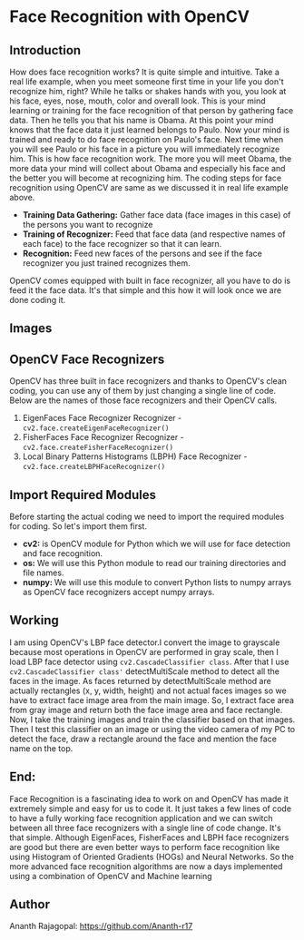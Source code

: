 # Face Recognition with OpenCV
## Introduction
How does face recognition works? It is quite simple and intuitive. Take a real life example, when you meet someone first time in your life you don't recognize him, right? While he talks or shakes hands with you, you look at his face, eyes, nose, mouth, color and overall look. This is your mind learning or training for the face recognition of that person by gathering face data. Then he tells you that his name is Obama. At this point your mind knows that the face data it just learned belongs to Paulo. Now your mind is trained and ready to do face recognition on Paulo's face. Next time when you will see Paulo or his face in a picture you will immediately recognize him. This is how face recognition work. The more you will meet Obama, the more data your mind will collect about Obama and especially his face and the better you will become at recognizing him.
The coding steps for face recognition using OpenCV are same as we discussed it in real life example above.
- <b>Training Data Gathering:</b> Gather face data (face images in this case) of the persons you want to recognize
- <b>Training of Recognizer:</b> Feed that face data (and respective names of each face) to the face recognizer so that it can learn.
- <b>Recognition:</b> Feed new faces of the persons and see if the face recognizer you just trained recognizes them.

OpenCV comes equipped with built in face recognizer, all you have to do is feed it the face data. It's that simple and this how it will look once we are done coding it.

## Images

## OpenCV Face Recognizers

OpenCV has three built in face recognizers and thanks to OpenCV's clean coding, you can use any of them by just changing a single line of code. Below are the names of those face recognizers and their OpenCV calls.

1. EigenFaces Face Recognizer Recognizer - `cv2.face.createEigenFaceRecognizer()`
2. FisherFaces Face Recognizer Recognizer - `cv2.face.createFisherFaceRecognizer()`
3. Local Binary Patterns Histograms (LBPH) Face Recognizer - `cv2.face.createLBPHFaceRecognizer()`

## Import Required Modules
Before starting the actual coding we need to import the required modules for coding. So let's import them first.

- <b>cv2:</b> is OpenCV module for Python which we will use for face detection and face recognition.
- <b>os:</b> We will use this Python module to read our training directories and file names.
- <b>numpy: </b>We will use this module to convert Python lists to numpy arrays as OpenCV face recognizers accept numpy arrays.

## Working
I am using OpenCV's LBP face detector.I convert the image to grayscale because most operations in OpenCV are performed in gray scale, then I load LBP face detector using  `cv2.CascadeClassifier class`. After that I use `cv2.CascadeClassifier class'` detectMultiScale method to detect all the faces in the image. As faces returned by detectMultiScale method are actually rectangles (x, y, width, height) and not actual faces images so we have to extract face image area from the main image. So, I extract face area from gray image and return both the face image area and face rectangle. Now, I take the training images and train the classifier based on that images. Then I test this classifier on an image or using the video camera of my PC to detect the face, draw a rectangle around the face and mention the face name on the top.

## End:
Face Recognition is a fascinating idea to work on and OpenCV has made it extremely simple and easy for us to code it. It just takes a few lines of code to have a fully working face recognition application and we can switch between all three face recognizers with a single line of code change. It's that simple.
Although EigenFaces, FisherFaces and LBPH face recognizers are good but there are even better ways to perform face recognition like using Histogram of Oriented Gradients (HOGs) and Neural Networks. So the more advanced face recognition algorithms are now a days implemented using a combination of OpenCV and Machine learning

## Author
Ananth Rajagopal:
<a href>https://github.com/Ananth-r17</a>
